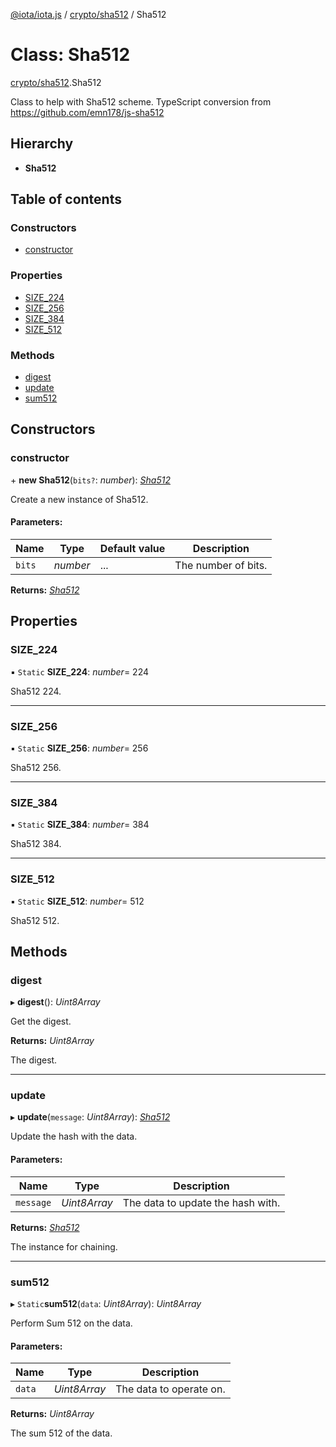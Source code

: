 [@iota/iota.js](../README.md) / [crypto/sha512](../modules/crypto_sha512.md) / Sha512

# Class: Sha512

[crypto/sha512](../modules/crypto_sha512.md).Sha512

Class to help with Sha512 scheme.
TypeScript conversion from https://github.com/emn178/js-sha512

## Hierarchy

* **Sha512**

## Table of contents

### Constructors

- [constructor](crypto_sha512.sha512.md#constructor)

### Properties

- [SIZE\_224](crypto_sha512.sha512.md#size_224)
- [SIZE\_256](crypto_sha512.sha512.md#size_256)
- [SIZE\_384](crypto_sha512.sha512.md#size_384)
- [SIZE\_512](crypto_sha512.sha512.md#size_512)

### Methods

- [digest](crypto_sha512.sha512.md#digest)
- [update](crypto_sha512.sha512.md#update)
- [sum512](crypto_sha512.sha512.md#sum512)

## Constructors

### constructor

\+ **new Sha512**(`bits?`: *number*): [*Sha512*](crypto_sha512.sha512.md)

Create a new instance of Sha512.

#### Parameters:

Name | Type | Default value | Description |
------ | ------ | ------ | ------ |
`bits` | *number* | ... | The number of bits.    |

**Returns:** [*Sha512*](crypto_sha512.sha512.md)

## Properties

### SIZE\_224

▪ `Static` **SIZE\_224**: *number*= 224

Sha512 224.

___

### SIZE\_256

▪ `Static` **SIZE\_256**: *number*= 256

Sha512 256.

___

### SIZE\_384

▪ `Static` **SIZE\_384**: *number*= 384

Sha512 384.

___

### SIZE\_512

▪ `Static` **SIZE\_512**: *number*= 512

Sha512 512.

## Methods

### digest

▸ **digest**(): *Uint8Array*

Get the digest.

**Returns:** *Uint8Array*

The digest.

___

### update

▸ **update**(`message`: *Uint8Array*): [*Sha512*](crypto_sha512.sha512.md)

Update the hash with the data.

#### Parameters:

Name | Type | Description |
------ | ------ | ------ |
`message` | *Uint8Array* | The data to update the hash with.   |

**Returns:** [*Sha512*](crypto_sha512.sha512.md)

The instance for chaining.

___

### sum512

▸ `Static`**sum512**(`data`: *Uint8Array*): *Uint8Array*

Perform Sum 512 on the data.

#### Parameters:

Name | Type | Description |
------ | ------ | ------ |
`data` | *Uint8Array* | The data to operate on.   |

**Returns:** *Uint8Array*

The sum 512 of the data.
